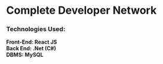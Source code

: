 # Complete Developer Network

### Technologies Used: <br>
**Front-End: React JS** <br>
**Back End: .Net (C#)** <br>
**DBMS: MySQL** <br>

